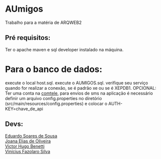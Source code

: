 # AUmigos
Trabalho para a matéria de ARQWEB2

## Pré requisitos:
Ter o apache maven e sql developer instalado na máquina.<br>
# Para o banco de dados:
  execute o local host.sql.
  execute o AUMIGOS.sql.
  verifique seu serviço quando for realizar a conexão, se é padrão xe ou se é XEPDB1.
OPCIONAL:
Ter uma conta na [comtele](https://comtele.com.br), para envios de sms na aplicação é necessário definir um arquivo config.properties no diretório (src/main/resources/config.properties) e colocar o AUTH-KEY=chave_de_api

## Devs:
[Eduardo Soares de Sousa](https://github.com/Eduardo-Soares-Sousa) <br>
[Joana Elias de Oliveira](https://github.com/joana-elias-oliveira) <br>
[Victor Hugo Benetti](https://github.com/vicbenetti) <br>
[Vinícius Fazolaro Silva](https://github.com/viniciusfazolaro) <br>
